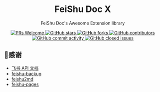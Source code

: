 <div align="center">
  <h1>FeiShu Doc X</h1>
  <p>FeiShu Doc's Awesome Extension library</p>
  <a href="http://makeapullrequest.com">
    <img src="https://img.shields.io/badge/PRs-welcome-brightgreen.svg?style=flat-square" alt="PRs Welcome">
  </a>
  <a href="https://github.com/feishu-x/feishu-doc-x">
    <img src="https://img.shields.io/github/stars/feishu-x/feishu-doc-x" alt="GitHub stars">
  </a>
  <a href="https://github.com/feishu-x/feishu-doc-x">
    <img src="https://img.shields.io/github/forks/feishu-x/feishu-doc-x" alt="GitHub forks">
  </a>
  <a href="https://github.com/feishu-x/feishu-doc-x">
    <img src="https://img.shields.io/github/contributors/feishu-x/feishu-doc-x" alt="GitHub contributors">
  </a>
  <a href="https://github.com/feishu-x/feishu-doc-x">
    <img src="https://img.shields.io/github/commit-activity/w/feishu-x/feishu-doc-x" alt="GitHub commit activity">
  </a>
  <a href="https://github.com/feishu-x/feishu-doc-x">
    <img src="https://img.shields.io/github/issues-closed/feishu-x/feishu-doc-x" alt="GitHub closed issues">
  </a>
</div>

## 🌹感谢
- [飞书 API 文档](https://open.feishu.cn/document/server-docs/docs/docs/docx-v1/document/list)
- [feishu-backup](https://github.com/dicarne/feishu-backup)
- [feishu2md](https://github.com/Wsine/feishu2md)
- [feishu-pages](https://github.com/longbridgeapp/feishu-pages)
